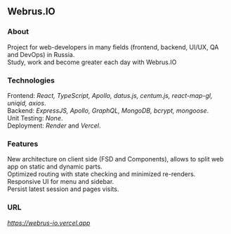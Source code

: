 ## Webrus.IO  

### About    

Project for web-developers in many fields (frontend, backend, UI/UX, QA and DevOps) in Russia.        
Study, work and become greater each day with Webrus.IO   

### Technologies   

Frontend: *React, TypeScript, Apollo, datus.js, centum.js, react-map-gl, uniqid, axios*.      
Backend: *ExpressJS, Apollo, GraphQL, MongoDB, bcrypt, mongoose*.      
Unit Testing: *None*.  
Deployment: *Render* and *Vercel*.    

### Features  

New architecture on client side (FSD and Components), allows to split web app on static and dynamic parts.              
Optimized routing with state checking and minimized re-renders.              
Responsive UI for menu and sidebar.      
Persist latest session and pages visits.         

### URL  

*https://webrus-io.vercel.app* 
